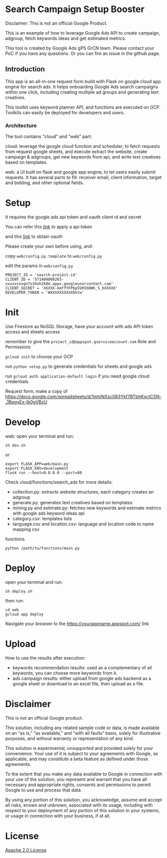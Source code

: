 # Search Campaign Setup Booster
Disclaimer: This is not an official Google Product.

This is an example of how to leverage Google Ads API to create campaign, adgroup, fetch keywords ideas and get estimated metrics.

This tool is created by Google Ads gPS GrCN team. Please contact your PoC if you have any questions. Or you can fire an issue in the github page.

## Introduction

This app is an all-in-one request form build with Flask on google cloud app engine for search ads. It helps onboarding Google Ads search campaigns within one click, including creating multiple ad groups and generating text creatives.

This toolkit uses keyword planner API, and functions are executed on GCP. Toolkits can easily be deployed for developers and users. 

### Architecture

The tool contains "cloud" and "web" part:

cloud: leverage the google cloud function and scheduler, to fetch requests from request google sheets, and execute extract the website, create campaign & adgroups, get new keywords from api, and write text creatives based on templates.

web: a UI built on flask and google app engine, to let users easily submit requests. It has several parts to fill: receiver email, client information, target and bidding, and other optional fields.

# Setup
It requires the google ads api token and oauth client id and secret

You can refer this [link](https://developers.google.com/google-ads/api/docs/start) to apply a api token

and this [link](https://support.google.com/cloud/answer/6158849?hl=en) to obtain oauth

Please create your own before using, and:

copy `web/config.py.template` to `web/config.py`

edit the params in `web/config.py`

```
PROJECT_ID = 'search-project-id'
CLIENT_ID = '571404068263-xxxxxxxxqn7o34oh2k0m.apps.googleusercontent.com'
CLIENT_SECRET = 'XXXXX-kmffYFP6p5VK5bOWh_S_bXXXXX'
DEVELOPER_TOKEN = 'WXXXXXXXXXX6ktw'
```

# Init

Use Firestore as NoSQL Storage, have your account with ads API token access and sheets access

remember to give the `project_id@appspot.gserviceaccount.com` Role and Permissions

`gcloud init` to choose your GCP

run `python setup.py` to generate credentials for sheets and google ads

run `gcloud auth application-default login` if you need google cloud credentials

Request form, make a copy of https://docs.google.com/spreadsheets/d/1mhiNXsc083Ykf7BTbhKxctCSN-_1BpgyEx-lb0gVBzU

# Develop

web: open your terminal and run:

```
sh dev.sh
```
or
```
export FLASK_APP=web/main.py
export FLASK_ENV=development
flask run --host=0.0.0.0 --port=80
```

Check cloud/functions/search_ads for more details:

- collection.py: extracts website structures, each category creates an adgroup
- generate.py: generates text creatives based on templates
- mining.py and estimate.py: fetches new keywords and estimate metrics with google ads keyword ideas api
- category.csv: templates lists
- language.csv and location.csv: language and location code to name mapping csv

functions

`python /path/to/functions/main.py`

# Deploy
open your terminal and run:

`sh deploy.sh`

then run:

```
cd web
gcloud app deploy
```
Navigate your browser to the https://yourappname.appspot.com/ link

# Upload
How to use the results after execution:
- keywords recommendation results: used as a complementary of all keywords, you can choose more keywords from it.
- ads campaign results: either upload from google ads backend as a google sheet or download to an excel file, then upload as a file.

# Disclaimer

This is not an official Google product.

This solution, including any related sample code or data, is made available on an “as is,” “as available,” and “with all faults” basis, solely for illustrative purposes, and without warranty or representation of any kind. 

This solution is experimental, unsupported and provided solely for your convenience. Your use of it is subject to your agreements with Google, as applicable, and may constitute a beta feature as defined under those agreements. 

To the extent that you make any data available to Google in connection with your use of the solution, you represent and warrant that you have all necessary and appropriate rights, consents and permissions to permit Google to use and process that data. 

By using any portion of this solution, you acknowledge, assume and accept all risks, known and unknown, associated with its usage, including with respect to your deployment of any portion of this solution in your systems, or usage in connection with your business, if at all.

# License

[Apache 2.0 License](http://www.apache.org/licenses/LICENSE-2.0.html)